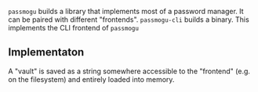 `passmogu` builds a library that implements most of a password manager. It can be paired with different "frontends".
`passmogu-cli` builds a binary. This implements the CLI frontend of `passmogu`

## Implementaton
A "vault" is saved as a string somewhere accessible to the "frontend" (e.g. on the filesystem) and entirely loaded
into memory.
